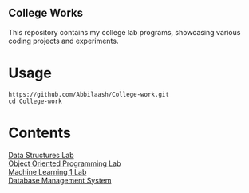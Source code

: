 ## College Works

This repository contains my college lab programs, showcasing various coding projects and experiments.

# Usage
```
https://github.com/Abbilaash/College-work.git
cd College-work
```

# Contents
[Data Structures Lab](https://github.com/Abbilaash/College-work/tree/main/SEM3/DS%20lab)<br />
[Object Oriented Programming Lab](https://github.com/Abbilaash/College-work/tree/main/SEM3/OOP%20lab)<br />
[Machine Learning 1 Lab](https://github.com/Abbilaash/College-work/tree/main/SEM4/Machine%20Learning%20Lab)<br />
[Database Management System](https://github.com/Abbilaash/College-work/tree/main/SEM4/Database%20Management%20System%20Lab)
